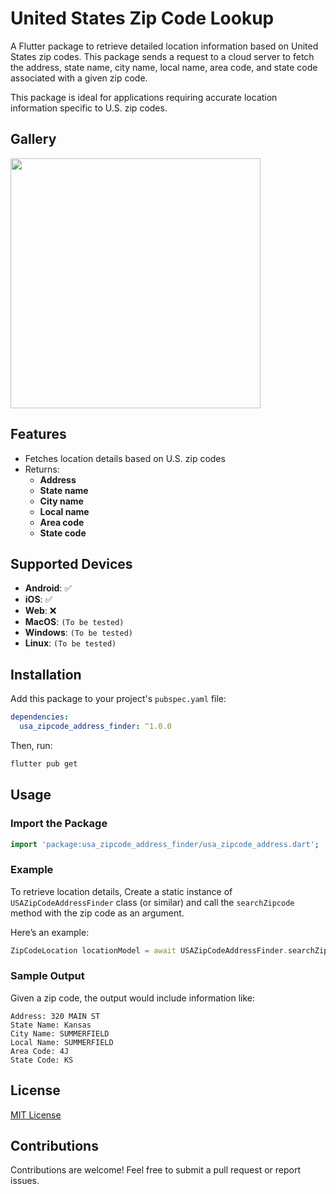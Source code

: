 # United States Zip Code Lookup

A Flutter package to retrieve detailed location information based on United States zip codes. This package sends a request to a cloud server to fetch the address, state name, city name, local name, area code, and state code associated with a given zip code.

This package is ideal for applications requiring accurate location information specific to U.S. zip codes.
 
## Gallery

<div style="display:flex">
<code><img height="400px" src="https://github-production-user-asset-6210df.s3.amazonaws.com/38852291/384482117-32225425-0f9c-4520-b21e-9f4e8b995d39.png?X-Amz-Algorithm=AWS4-HMAC-SHA256&X-Amz-Credential=AKIAVCODYLSA53PQK4ZA%2F20241108%2Fus-east-1%2Fs3%2Faws4_request&X-Amz-Date=20241108T182603Z&X-Amz-Expires=300&X-Amz-Signature=87e280e4e033be8b008f1cbccb5a7e8deff1488961afa042b203dcb083f9d192&X-Amz-SignedHeaders=host"></code> 
</div>

## Features

- Fetches location details based on U.S. zip codes
- Returns:
  - **Address**
  - **State name**
  - **City name**
  - **Local name**
  - **Area code**
  - **State code**

## Supported Devices

- **Android**: ✅
- **iOS**: ✅
- **Web**: ❌
- **MacOS**:  `(To be tested)`
- **Windows**:  `(To be tested)`
- **Linux**:  `(To be tested)`

## Installation

Add this package to your project's `pubspec.yaml` file:

```yaml
dependencies:
  usa_zipcode_address_finder: ^1.0.0
```

Then, run:

```sh
flutter pub get
```

## Usage

### Import the Package

```dart
import 'package:usa_zipcode_address_finder/usa_zipcode_address.dart';
```

### Example

To retrieve location details, Create a static instance of  `USAZipCodeAddressFinder` class (or similar) and call the `searchZipcode` method with the zip code as an argument. 

Here’s an example:

```dart
ZipCodeLocation locationModel = await USAZipCodeAddressFinder.searchZipcode(randomZipCode);
```

### Sample Output

Given a zip code, the output would include information like:

```plaintext
Address: 320 MAIN ST
State Name: Kansas
City Name: SUMMERFIELD
Local Name: SUMMERFIELD
Area Code: 4J
State Code: KS
```


## License

[MIT License](LICENSE)

## Contributions

Contributions are welcome! Feel free to submit a pull request or report issues.
